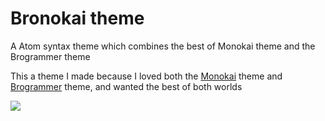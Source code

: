 # Bronokai theme

A Atom syntax theme which combines the best of Monokai theme and the Brogrammer theme

This a theme I made because I loved both the [Monokai](https://atom.io/themes/monokai) theme and [Brogrammer](https://atom.io/themes/brogrammer-syntax) theme, and wanted the best of both worlds

![](https://f.cloud.github.com/assets/671378/2265671/d02ebee8-9e85-11e3-9b8c-12b2cb7015e3.png)

